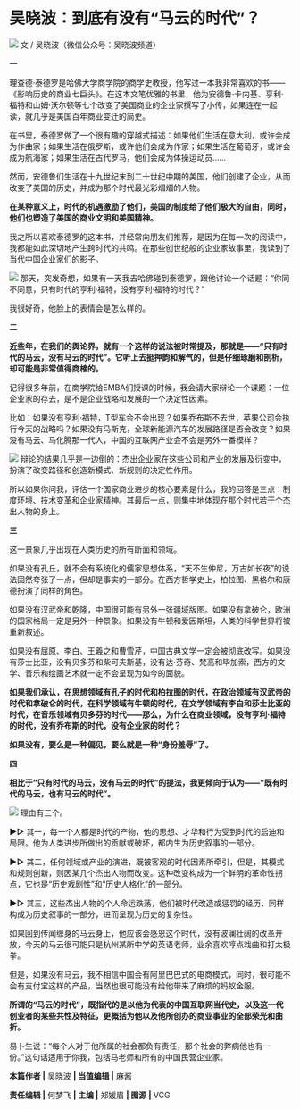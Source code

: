 # 吴晓波：到底有没有“马云的时代”？

![](https://inews.gtimg.com/news_bt/OPJPGpJpEll3_btix4kXx5gZzVfk9dKI8mwciJx9gvXO4AA/1000)
文 / 吴晓波（微信公众号：吴晓波频道）

**一**

理查德·泰德罗是哈佛大学商学院的商学史教授，他写过一本我非常喜欢的书——《影响历史的商业七巨头》。在这本文笔优雅的书里，他为安德鲁·卡内基、亨利·福特和山姆·沃尔顿等七个改变了美国商业的企业家撰写了小传，如果连在一起读，就几乎是美国百年商业变迁的简史。

在书里，泰德罗做了一个很有趣的穿越式描述：如果他们生活在意大利，或许会成为作曲家；如果生活在俄罗斯，或许他们会成为作家；如果生活在葡萄牙，或许会成为航海家；如果生活在古代罗马，他们会成为体操运动员……

然而，安德鲁们生活在十九世纪末到二十世纪中期的美国，他们创建了企业，从而改变了美国的历史，并成为那个时代最光彩熠熠的人物。

**在某种意义上，时代的机遇激励了他们，美国的制度给了他们极大的自由，同时，他们也塑造了美国的商业文明和美国精神。**

我之所以喜欢泰德罗的这本书，并经常向朋友们推荐，是因为在每一次的阅读中，我都能如此深切地产生跨时代的共鸣。在那些创世纪般的企业家故事里，我读到了当代中国企业家们的影子。

![](https://inews.gtimg.com/news_bt/Oy5_3Dq5BlJA0i45Z8lAt3F7j1g1hWGLc8PPrE1WtMFckAA/1000)
那天，突发奇想，如果有一天我去哈佛碰到泰德罗，跟他讨论一个话题：“你同不同意，只有时代的亨利·福特，没有亨利·福特的时代？”

我很好奇，他脸上的表情会是怎么样的。

**二**

**近些年，在我们的舆论界，就有一个这样的说法被时常提及，那就是——“只有时代的马云，没有马云的时代”。它听上去挺押韵和解气的，但是仔细琢磨和剖析，却可能是非常值得商榷的。**

记得很多年前，在商学院给EMBA们授课的时候，我会请大家辩论一个课题：一位企业家的存去，是不是企业战略和发展的一个决定性因素。

比如：如果没有亨利·福特，T型车会不会出现？如果乔布斯不去世，苹果公司会执行今天的战略吗？如果没有马斯克，全球新能源汽车的发展路径是否会改变？如果没有马云、马化腾那一代人，中国的互联网产业会不会是另外一番模样？

![](https://inews.gtimg.com/news_bt/OHn36EVRIo8FPi6e5pl9vJZ7dk5x0UgQnp8jwxNbXCLqsAA/1000)
辩论的结果几乎是一边倒的：杰出企业家在这些公司和产业的发展及衍变中，扮演了改变路径和创造新模式、新规则的决定性作用。

所以如果你问我，评估一个国家商业进步的核心要素是什么，我的回答是三点：制度环境、技术变革和企业家精神。其最后一点，则集中地体现在那个时代若干个杰出人物的身上。

**三**

这一景象几乎出现在人类历史的所有断面和领域。

如果没有孔丘，就不会有系统化的儒家思想体系，“天不生仲尼，万古如长夜”的说法固然夸张了一点，但却是事实的一部分。在西方哲学史上，柏拉图、黑格尔和康德扮演了同样的角色。

如果没有汉武帝和乾隆，中国很可能有另外一张疆域版图。如果没有拿破仑，欧洲的国家格局一定是另外一种景象。如果没有牛顿和爱因斯坦，人类的科学世界将被重新叙述。

如果没有屈原、李白、王羲之和曹雪芹，中国古典文学一定会被彻底改写。如果没有莎士比亚，没有贝多芬和柴可夫斯基，没有达·芬奇、梵高和毕加索，西方的文学、音乐和绘画艺术就一定不会呈现为如今的面貌。

**如果我们承认，在思想领域有孔子的时代和柏拉图的时代，在政治领域有汉武帝的时代和拿破仑的时代，在科学领域有牛顿的时代，在文学领域有李白和莎士比亚的时代，在音乐领域有贝多芬的时代——那么，为什么在商业领域，没有亨利·福特的时代，没有乔布斯的时代，没有企业家的时代？**

**如果没有，要么是一种偏见，要么就是一种“身份羞辱”了。**

**四**

**相比于“只有时代的马云，没有马云的时代”的提法，我更倾向于认为——“既有时代的马云，也有马云的时代”。**

![](https://inews.gtimg.com/news_bt/OBD_vSkI8NZj5l-BljCflDf-fLB7lxhYELlO1n3PA2dP4AA/1000)
理由有三个。

**▶▷** 其一，每一个人都是时代的产物，他的思想、才华和行为受到时代的启迪和局限。他为人类进步所做出的贡献或破坏，都内生为历史叙事的一部分。

**▶▷**
其二，任何领域或产业的演进，既被客观的时代因素所牵引，但是，其模式和规则创新，则因某几个杰出人物而改变。这种改变构成为一个鲜明的革命性拐点，它也是“历史戏剧性”和“历史人格化”的一部分。

**▶▷** 其三，这些杰出人物的个人命运跌荡，他们被时代改造或惩罚的经历，同样构成为历史叙事的一部分，进而呈现为历史的复杂性。

如果回到传闻缠身的马云身上，他应该会感恩这个时代，没有波澜壮阔的改革开放，今天的马云很可能只是杭州某所中学的英语老师，业余喜欢哼点戏曲和打太极拳。

但是，如果没有马云，我不相信中国会有阿里巴巴式的电商模式，同时，很可能不会有支付宝这样的产品，当然也很可能没有给他带来了麻烦的蚂蚁金服。

**所谓的“马云的时代”，既指代的是以他为代表的中国互联网当代史，以及这一代创业者的某些共性及特征，更概括为他以及他所创办的商业事业的全部荣光和曲折。**

易卜生说：“每个人对于他所属的社会都负有责任，那个社会的弊病他也有一份。”这句话适用于你我，包括马老师和所有的中国民营企业家。

**本篇作者 |** 吴晓波 **| 当值编辑 |** 麻酱

**责任编辑 |** 何梦飞 **| 主编 |** 郑媛眉 **| 图源 |** VCG

